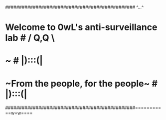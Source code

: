 ###############################################          ^...^             
#   Welcome to 0wL's anti-surveillance lab    #         / Q,Q \
#                    _~_                      #         |):::(|
#     ~From the people, for the people~       #         |):::(|
###############################################===========w=w====
